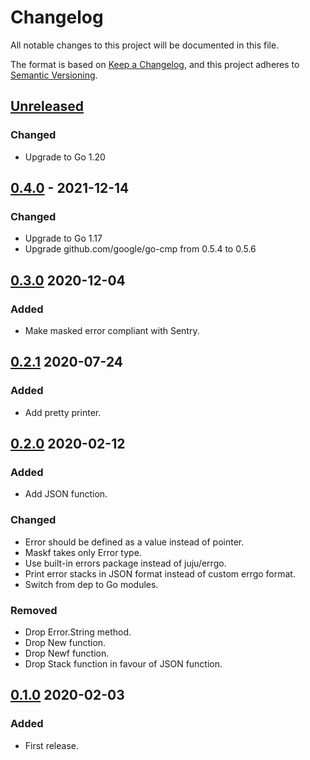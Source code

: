 # Changelog

All notable changes to this project will be documented in this file.

The format is based on [Keep a Changelog](https://keepachangelog.com/en/1.0.0/),
and this project adheres to [Semantic Versioning](https://semver.org/spec/v2.0.0.html).

## [Unreleased]

### Changed

- Upgrade to Go 1.20

## [0.4.0] - 2021-12-14

### Changed

- Upgrade to Go 1.17
- Upgrade github.com/google/go-cmp from 0.5.4 to 0.5.6

## [0.3.0] 2020-12-04

### Added

- Make masked error compliant with Sentry.

## [0.2.1] 2020-07-24

### Added
- Add pretty printer.

## [0.2.0] 2020-02-12

### Added

- Add JSON function.

### Changed

- Error should be defined as a value instead of pointer.
- Maskf takes only Error type.
- Use built-in errors package instead of juju/errgo.
- Print error stacks in JSON format instead of custom errgo format.
- Switch from dep to Go modules.

### Removed

- Drop Error.String method.
- Drop New function.
- Drop Newf function.
- Drop Stack function in favour of JSON function.

## [0.1.0] 2020-02-03

### Added

- First release.

[Unreleased]: https://github.com/giantswarm/microerror/compare/v0.4.0...HEAD
[0.4.0]: https://github.com/giantswarm/microerror/compare/v0.3.0...v0.4.0
[0.3.0]: https://github.com/giantswarm/microerror/releases/compare/v0.2.1...v0.3.0
[0.2.1]: https://github.com/giantswarm/microerror/releases/compare/v0.2.0...v0.2.1
[0.2.0]: https://github.com/giantswarm/microerror/releases/compare/v0.1.0...v0.2.0
[0.1.0]: https://github.com/giantswarm/microerror/releases/tag/v0.1.0
